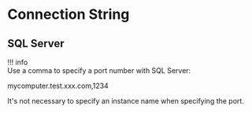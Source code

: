 # Connection String

## SQL Server
!!! info    
Use a comma to specify a port number with SQL Server:

mycomputer.test.xxx.com,1234

It's not necessary to specify an instance name when specifying the port.
